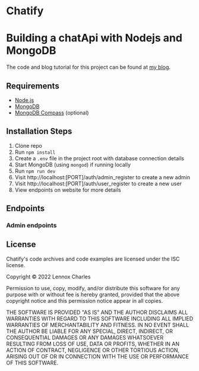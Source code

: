 # Chatify
# Building a chatApi with Nodejs and MongoDB

The code and blog tutorial for this project can be found at [my blog](https://lennyaiko.hashnode.dev/).

## Requirements

* [Node.js](http://nodejs.org/)
* [MongoDB](https://www.mongodb.com/)
* [MongoDB Compass](https://www.mongodb.com/products/compass) (optional)

## Installation Steps

1. Clone repo
2. Run `npm install`
3. Create a `.env` file in the project root with database connection details
4. Start MongoDB (using `mongod`) if running locally
5. Run `npm run dev`
6. Visit http://localhost:[PORT]/auth/admin_register to create a new admin
7. Visit http://localhost:[PORT]/auth/user_register to create a new user
8. View endpoints on website for more details

## Endpoints

### Admin endpoints

## License

Chatify's code archives and code examples are licensed under the ISC license.

Copyright © 2022 Lennox Charles

Permission to use, copy, modify, and/or distribute this software for any purpose with or without fee is hereby granted, provided that the above copyright notice and this permission notice appear in all copies.

THE SOFTWARE IS PROVIDED "AS IS" AND THE AUTHOR DISCLAIMS ALL WARRANTIES WITH REGARD TO THIS SOFTWARE INCLUDING ALL IMPLIED WARRANTIES OF MERCHANTABILITY AND FITNESS. IN NO EVENT SHALL THE AUTHOR BE LIABLE FOR ANY SPECIAL, DIRECT, INDIRECT, OR CONSEQUENTIAL DAMAGES OR ANY DAMAGES WHATSOEVER RESULTING FROM LOSS OF USE, DATA OR PROFITS, WHETHER IN AN ACTION OF CONTRACT, NEGLIGENCE OR OTHER TORTIOUS ACTION, ARISING OUT OF OR IN CONNECTION WITH THE USE OR PERFORMANCE OF THIS SOFTWARE.